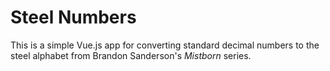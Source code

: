 # Steel Numbers

This is a simple Vue.js app for converting standard decimal numbers to the steel alphabet
from Brandon Sanderson's *Mistborn* series.
